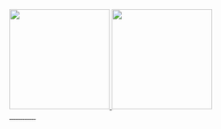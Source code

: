 <div>
  <a href="https://github.com/UNDEFIN3D7911">
  <img height="180em" src="https://github-readme-stats.vercel.app/api?username=UNDEFIN3D7911&show_icons=true&theme=tokyonight&include_all_commits=true&count_private=true"/>
  <img height="180em" src="https://github-readme-stats.vercel.app/api/top-langs/?username=UNDEFIN3D7911&layout=compact&langs_count=8&theme=tokyonight"/>
</div>
<div>
    <img src="https://img.shields.io/badge/HTML5-E34F26?style=for-the-badge&logo=html5&logoColor=white" alt="">
    <img src="https://img.shields.io/badge/CSS3-1572B6?style=for-the-badge&logo=css3&logoColor=white" alt="">
    <img src="https://img.shields.io/badge/JavaScript-F7DF1E?style=for-the-badge&logo=javascript&logoColor=black" alt="">
    <img src="https://img.shields.io/badge/PHP-777BB4?style=for-the-badge&logo=php&logoColor=white" alt="">
    <img src="https://img.shields.io/badge/Vue.js-35495E?style=for-the-badge&logo=vue.js&logoColor=4FC08D" alt="">
    <img src="https://img.shields.io/badge/Bootstrap-563D7C?style=for-the-badge&logo=bootstrap&logoColor=white" alt="">
    <img src="https://img.shields.io/badge/Laravel-FF2D20?style=for-the-badge&logo=laravel&logoColor=white" alt="">
    <img src="https://img.shields.io/badge/Ruby-CC342D?style=for-the-badge&logo=ruby&logoColor=white" alt="">
    <img src="https://img.shields.io/badge/Ruby_on_Rails-CC0000?style=for-the-badge&logo=ruby-on-rails&logoColor=white" alt="">
    <img src="https://img.shields.io/badge/jQuery-0769AD?style=for-the-badge&logo=jquery&logoColor=white" alt="">
    <img src="https://img.shields.io/badge/MySQL-00000F?style=for-the-badge&logo=mysql&logoColor=white" alt="">
    <img src="https://img.shields.io/badge/Heroku-430098?style=for-the-badge&logo=heroku&logoColor=white" alt="">
    <img src="https://img.shields.io/badge/Git-E34F26?style=for-the-badge&logo=git&logoColor=white" alt="">
</div>
